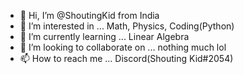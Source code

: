 - 👋 Hi, I’m @ShoutingKid from India
- 👀 I’m interested in ... Math, Physics, Coding(Python)
- 🌱 I’m currently learning ... Linear Algebra
- 💞️ I’m looking to collaborate on ... nothing much lol
- 📫 How to reach me ... Discord(Shouting Kid#2054)

<!---
ShoutingKid/ShoutingKid is a ✨ special ✨ repository because its `README.md` (this file) appears on your GitHub profile.
You can click the Preview link to take a look at your changes.
--->
